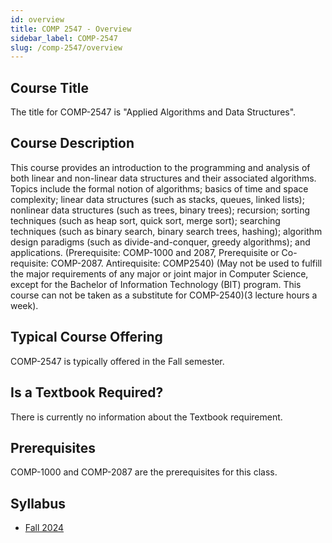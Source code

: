 ```yaml
---
id: overview
title: COMP 2547 - Overview
sidebar_label: COMP-2547
slug: /comp-2547/overview
---
```


## Course Title

The title for COMP-2547 is "Applied Algorithms and Data Structures".

## Course Description

This course provides an introduction to the programming and analysis of both linear and non-linear data structures and their associated algorithms. Topics include the formal notion of algorithms; basics of time and space complexity; linear data structures (such as stacks, queues, linked lists); nonlinear data structures (such as trees, binary trees); recursion; sorting techniques (such as heap sort, quick sort, merge sort); searching techniques (such as binary search, binary search trees, hashing); algorithm design paradigms (such as divide-and-conquer, greedy algorithms); and applications. (Prerequisite: COMP-1000 and 2087, Prerequisite or Co-requisite: COMP-2087. Antirequisite: COMP2540) (May not be used to fulfill the major requirements of any major or joint major in Computer Science, except for the Bachelor of Information Technology (BIT) program. This course can not be taken as a substitute for COMP-2540)(3 lecture hours a week).

## Typical Course Offering

COMP-2547 is typically offered in the Fall semester.

## Is a Textbook Required?

There is currently no information about the Textbook requirement.

## Prerequisites

COMP-1000 and COMP-2087 are the prerequisites for this class.

## Syllabus

- [Fall 2024](../../resources/syllabus/COMP-2547-01%20F24.pdf)
